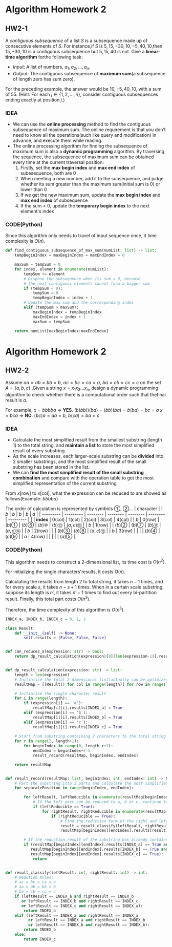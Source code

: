 # Algorithm Homework 2

## HW2-1
A *contiguous subsequence* of a list $S$ is a subsequence made up of consecutive elements of $S$. For instance,if $S$ is $5, 15, -30, 10, -5, 40, 10$,then $15, -30, 10$ is a contiguous subsequence but $5, 15, 40$ is not. Give a **linear-time algorithm** forthe following task:

- *Input*: A list of numbers, $a_1, a_2, \dots, a_n$.
- *Output*: The contiguous subsequence of **maximum sum**(a subsequence of length zero has sum zero).

For the preceding example, the answer would be $10, -5, 40, 10$, with a sum of $55$.
(Hint: For each $j \in \{1, 2, \dots, n\}$, consider contiguous subsequences ending exactly at position $j$.)

### IDEA
- We can use the **online processing** method to find the contiguous subsequence of maximum sum. The online requirement is that you don’t need to know all the operations(such like query and modification) in advance, and execute them while reading.
- The online processing algorithm for finding the subsequence of maximum sum is also a **dynamic programming** algorithm. By traversing the sequence, the subsequence of maximum sum can be obtained every time at the current traversal position:
  1. Firstly, set the **max begin index** and **max end index** of subesequence, both are $0$
  2. When meeting a new number, add it to the subsequence, and judge whether its sum greater than the maximum sum(initial sum is $0$) or lower than $0$
  3. If we get the new maximum sum, update the **max begin index** and **max end index** of subsequence
  4. If the sum < $0$, update the **temporary begin index** to the next element's index

### CODE(Python)
Since this algorithm only needs to travel of input sequence once, it time complexity is $O(n)$.

```python
def find_contiguous_subsequence_of_max_sum(numList: list) -> list:
    tempBeginIndex = maxBeginIndex = maxEndIndex = 0

    maxSum = tempSum = 0
    for index, element in enumerate(numList):
        tempSum += element
        # Dispose the subsequence when its sum < 0, because
        # the next contiguous elements cannot form a bigger sum
        if (tempSum < 0):
            tempSum = 0
            tempBeginIndex = index + 1
        # Update the max sum and the corresponding index
        elif (tempSum > maxSum):
            maxBeginIndex = tempBeginIndex
            maxEndIndex = index + 1
            maxSum = tempSum

    return numList[maxBeginIndex:maxEndIndex]
```

<div STYLE="page-break-after: always;"></div>

# Algorithm Homework 2

## HW2-2
Assume $aa=ab=bb=b$, $ac=bc=ca=a$, $ba=cb=cc=c$ on the set $A= \{a, b, c\}$ .Given a string $x = x_1x_2\dots x_n$, design a dynamic programming algorithm to check whether there is a computational order such that thefinal result is $a$.

For example,
$x=bbbba$ $\Rightarrow$ **YES**. $(b(bb))(ba) = (bb)(ba) = b(ba) = bc = a$
$x=bca$ $\Rightarrow$ **NO**. $(bc)a = aa =b$, $b(ca)= ba =c$

### IDEA
- Calculate the most simplified result from the smallest substring (length $1$) to the total string, and **maintain a list** to store the most simplified result of every substring.
- As the scale increases, each larger-scale substring can be **divided** into $2$ smaller substrings, and the most simplified result of the small substring has been stored in the list.
- We can **find the most simplified result of the small substring combination** and compare with the operation table to get the most simplified representation of the current substring

From $x$[row] to $x$[col], what the expression can be reduced to are showed as follows(Example: $bbbba$)

The order of calculation is represented by symbols ①, ②...
| character |           | $b$      | $b$      | $b$      | $b$      | $a$       |
| --------- | --------- | -------- | -------- | -------- | -------- | --------- |
|           | **index** | $0$(col) | $1$(col) | $2$(col) | $3$(col) | $4$(col)  |
| $b$       | $0$(row)  | $(b)$①   | $(b)$⑥   | $(b)$⑩   | $(b)$⑬   | $(a, c)$⑮ |
| $b$       | $1$(row)  |          | $(b)$②   | $(b)$⑦   | $(b)$⑪   | $(a, c)$⑭ |
| $b$       | $2$(row)  |          |          | $(b)$③   | $(b)$⑧   | $(a, c)$⑫ |
| $b$       | $3$(row)  |          |          |          | $(b)$④   | $(c)$⑨    |
| $a$       | $4$(row)  |          |          |          |          | $(a)$⑤    |

### CODE(Python)
This algorithm needs to construct a 2-dimensional list, its time cost is $O(n^2)$. 

For initializing the single characters'results, it costs $O(n)$.

Calculating the results from length $2$ to total string, it takes $n-1$ times, and for every scale $s$, it takes $n - s + 1$ times. When in a certain scale substring, suppose its length is $n'$, it takes $n' - 1$ times to find out every bi-partition result. Finally, this total part costs $O(n^3)$.

Therefore, the time complexity of this algorithm is $O(n^3)$.

```python
INDEX_a, INDEX_b, INDEX_c = 0, 1, 2

class Result:
    def __init__(self) -> None:
        self.results = [False, False, False]


def can_reduce2_a(expression: str) -> bool:
    return dp_result_calculation(expression)[0][len(expression-1)].results[INDEX_a]


def dp_result_calculation(expression: str) -> list:
    length = len(expression)
    # Initialize the total 2-dimensional list(actually can be optimized to 1-dimensional list)
    resultMap = [[Result() for col in range(length)] for row in range(length)]

    # Initialize the single character result
    for i in range(length):
        if (expression[i] == 'a'):
            resultMap[i][i].results[INDEX_a] = True
        elif (expression[i] == 'b'):
            resultMap[i][i].results[INDEX_b] = True
        elif (expression[i] == 'c'):
            resultMap[i][i].results[INDEX_c] = True
        
    # Start from substring containing 2 characters to the total string
    for r in range(2, length+1):
        for beginIndex in range(0, length-r+1):
            endIndex = beginIndex+r-1
            result_record(resultMap, beginIndex, endIndex)

    return resultMap


def result_record(resultMap: list, beginIndex: int, endIndex: int) -> None:
    # Part the substring into 2 parts and calculate the most simplified form
    for separatePosition in range(beginIndex, endIndex):

        for leftResult, leftReducible in enumerate(resultMap[beginIndex][separatePosition].results):
            # If the left part can be reduced to a, b or c, continue to find the most simplified form of right part
            if (leftReducible == True):
                for rightResult, rightReducible in enumerate(resultMap[separatePosition+1][endIndex].results):
                    if (rightReducible == True):
                        # Find the reduction form of the right and left parts'combination
                        result = result_classify(leftResult, rightResult)
                        resultMap[beginIndex][endIndex].results[result] = True

        # If the reduction result of the substring has already contained a, b and c, function returns directly
        if (resultMap[beginIndex][endIndex].results[INDEX_a] == True and
           resultMap[beginIndex][endIndex].results[INDEX_b] == True and
           resultMap[beginIndex][endIndex].results[INDEX_c] == True):
            return


def result_classify(leftResult: int, rightResult: int) -> int:
    # Redution Rules:
    # ac = bc = ca = a
    # aa = ab = bb = b
    # ba = cb = cc = c
    if (leftResult == INDEX_a and rightResult == INDEX_b
       or leftResult == INDEX_b and rightResult == INDEX_c
       or leftResult == INDEX_c and rightResult == INDEX_a):
        return INDEX_a
    elif (leftResult == INDEX_a and rightResult == INDEX_a
          or leftResult == INDEX_a and rightResult == INDEX_b
          or leftResult == INDEX_b and rightResult == INDEX_b):
        return INDEX_b
    else:
        return INDEX_c            
```